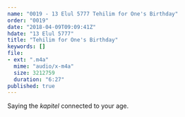 ```yaml
---
name: "0019 - 13 Elul 5777 Tehilim for One's Birthday"
order: "0019"
date: "2018-04-09T09:09:41Z"
hdate: "13 Elul 5777"
title: "Tehilim for One's Birthday"
keywords: []
file:
- ext: ".m4a"
  mime: "audio/x-m4a"
  size: 3212759
  duration: "6:27"
published: true
---
```

Saying the _kapitel_ connected to your age.

